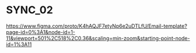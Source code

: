 # SYNC_02

https://www.figma.com/proto/K4hAQJF7etyNp6e2uDTLfU/Email-template?page-id=0%3A1&node-id=1-11&viewport=501%2C518%2C0.36&scaling=min-zoom&starting-point-node-id=1%3A11
